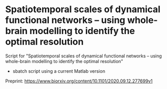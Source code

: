 # Spatiotemporal scales of dynamical functional networks – using whole-brain modelling to identify the optimal resolution 
Script for "Spatiotemporal scales of dynamical functional networks – using whole-brain modelling to identify the optimal resolution"

* sbatch script using a current Matlab version

Preprint: https://www.biorxiv.org/content/10.1101/2020.09.12.277699v1

